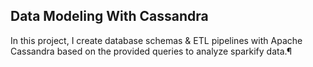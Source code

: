 ## Data Modeling With Cassandra

In this project, I create database schemas & ETL pipelines with Apache Cassandra based on the provided queries 
to analyze sparkify data.¶
